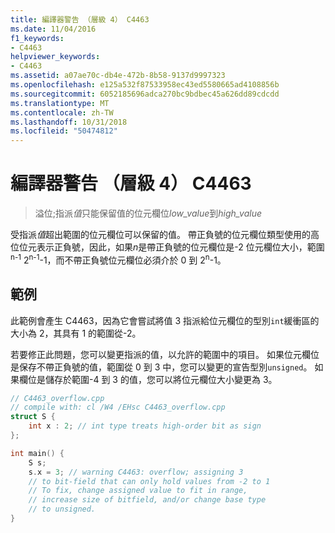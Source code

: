 ```yaml
---
title: 編譯器警告 （層級 4） C4463
ms.date: 11/04/2016
f1_keywords:
- C4463
helpviewer_keywords:
- C4463
ms.assetid: a07ae70c-db4e-472b-8b58-9137d9997323
ms.openlocfilehash: e125a532f87533958ec43ed5580665ad4108856b
ms.sourcegitcommit: 6052185696adca270bc9bdbec45a626dd89cdcdd
ms.translationtype: MT
ms.contentlocale: zh-TW
ms.lasthandoff: 10/31/2018
ms.locfileid: "50474812"
---
```

# <a name="compiler-warning-level-4-c4463"></a>編譯器警告 （層級 4） C4463

> 溢位;指派*值*只能保留值的位元欄位*low_value*到*high_value*

受指派*值*超出範圍的位元欄位可以保留的值。 帶正負號的位元欄位類型使用的高位位元表示正負號，因此，如果*n*是帶正負號的位元欄位是-2 位元欄位大小，範圍<sup>n-1</sup> 2<sup>n-1</sup>-1，而不帶正負號位元欄位必須介於 0 到 2<sup>n</sup>-1。

## <a name="example"></a>範例

此範例會產生 C4463，因為它會嘗試將值 3 指派給位元欄位的型別`int`緩衝區的大小為 2，其具有 1 的範圍從-2。

若要修正此問題，您可以變更指派的值，以允許的範圍中的項目。 如果位元欄位是保存不帶正負號的值，範圍從 0 到 3 中，您可以變更的宣告型別`unsigned`。 如果欄位是儲存於範圍-4 到 3 的值，您可以將位元欄位大小變更為 3。

```cpp
// C4463_overflow.cpp
// compile with: cl /W4 /EHsc C4463_overflow.cpp
struct S {
    int x : 2; // int type treats high-order bit as sign
};

int main() {
    S s;
    s.x = 3; // warning C4463: overflow; assigning 3
    // to bit-field that can only hold values from -2 to 1
    // To fix, change assigned value to fit in range,
    // increase size of bitfield, and/or change base type
    // to unsigned.
}
```
